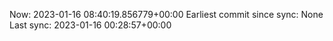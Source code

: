 Now: 2023-01-16 08:40:19.856779+00:00 Earliest commit since sync: None Last sync: 2023-01-16 00:28:57+00:00
